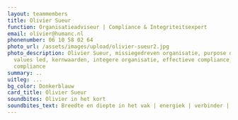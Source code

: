 ```yaml
---
layout: teammembers
title: Olivier Sueur
function: Organisatieadviseur | Compliance & Integriteitsexpert
email: olivier@humanc.nl
phonenumber: 06 10 58 02 64
photo_url: /assets/images/upload/olivier-sueur2.jpg
photo_description: Olivier Sueur, missiegedreven organisatie, purpose driven &
  values led, kernwaarden, integere organisatie, effectieve compliance, ethics &
  compliance
summary: ..
uitleg: ...
bg_color: Donkerblauw
card_title: Olivier Sueur
soundbites: Olivier in het kort
soundbites_text: Breedte en diepte in het vak | energiek | verbinder | buitenmens
---
```


